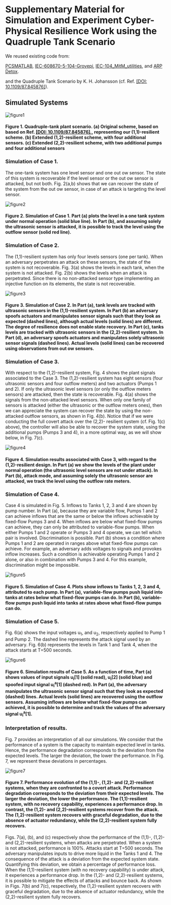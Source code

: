 Supplementary Material for Simulation and Experiment Cyber-Physical
Resilience Work using the Quadruple Tank Scenario
===

We reused existing code from:

<a href="https://github.com/karrocon/pcsmatlab">PCSMATLAB</a>,
<a
href="https://github.com/dry3ss/IEC-608670-5-104-Grovepi">IEC-608670-5-104-Grovepi</a>,
<a href="https://github.com/dry3ss/IEC-104_MitM_utilities">IEC-104_MitM_utilities</a>,
and <a href="https://github.com/dry3ss/ARP_detox">ARP Detox</a>.

and the Quadruple Tank Scenario by K. H. Johansson (cf. Ref. <a href="https://doi.org/10.1109/87.845876">[DOI: 10.1109/87.845876]</a>).

## Simulated Systems

![figure1](https://github.com/jgalfaro/mirrored-quadruple-tank/blob/master/Figures/FIG/Fig1.png)
#### Figure 1. Quadruple-tank plant scenario. (a) Original scheme, based on based on Ref. <a href="https://doi.org/10.1109/87.845876">[DOI: 10.1109/87.845876].</a>, representing our (1,1)-resilient scheme. (b) Extended (1,2)-resilient scheme, with four additional sensors. (c) Extended (2,2)-resilient scheme, with two additional pumps and four additional sensors

### Simulation of Case 1.

The one-tank system has one level sensor and one out ow sensor. The
state of this system is recoverable if the level sensor or the out ow
sensor is attacked, but not both. Fig. 2(a,b) shows that we can
recover the state of the system from the out ow sensor, in case of an
attack is targeting the level sensor.

![figure2](https://github.com/jgalfaro/mirrored-quadruple-tank/blob/master/Figures/FIG/Fig2.png)
#### Figure 2. Simulation of Case 1. Part (a) plots the level in a one tank system under normal operation (solid blue line). In Part (b), and assuming solely the ultrasonic sensor is attacked, it is possible to track the level using the outflow sensor (solid red line).

### Simulation of Case 2.

The (1,1)-resilient system has only four levels sensors (one per
tank). When an adversary perpetrates an attack on these sensors, the
state of the system is not recoverable. Fig. 3(a) shows the levels in
each tank, when the system is not attacked. Fig. 2(b) shows the
levels when an attack is perpetrated. Since there is no non-attacked
sensor type implementing an injective function on its elements, the
state is not recoverable.

![figure3](https://github.com/jgalfaro/mirrored-quadruple-tank/blob/master/Figures/FIG/Fig3.png)
#### Figure 3. Simulation of Case 2. In Part (a), tank levels are tracked with ultrasonic sensors in the (1,1)-resilient system. In Part (b) an adversary spoofs actuators and manipulates sensor signals such that they look as expected (dashed lines), although actual levels (solid lines) are different. The degree of resilience does not enable state recovery. In Part (c), tanks levels are tracked with ultrasonic sensors in the (2,2)-resilient system. In Part (d), an adversary spoofs actuators and manipulates solely ultrasonic sensor signals (dashed lines). Actual levels (solid lines) can be recovered using observations from out ow sensors.

### Simulation of Case 3.

With respect to the (1,2)-resilient system, Fig. 4 shows the plant
signals associated to the Case 3. The (1,2)-resilient system has eight
sensors (four ultrasonic sensors and four outflow meters) and two
actuators (Pumps 1 and 2). If only the ultrasonic level sensors (or
only the outflow meters sensors) are attacked, then the state is
recoverable. Fig. 4(a) shows the signals from the non-attacked level
sensors. When only one family of sensors is attacked (either the
ultrasonic or the outflow meters ones), then we can appreciate the
system can recover the state by using the non-attacked outflow
sensors, as shown in Fig. 4(b). Notice that if we were conducting the
full covert attack over the (2,2)- resilient system (cf. Fig. 1(c)
above), the controller will also be able to recover the system state,
using the additional pumps (Pumps 3 and 4), in a more optimal way, as
we will show below, in Fig. 7(c).


![figure4](https://github.com/jgalfaro/mirrored-quadruple-tank/blob/master/Figures/FIG/Fig4.png)
#### Figure 4. Simulation results associated with Case 3, with regard to the (1,2)-resilient design. In Part (a) we show the levels of the plant under normal operation (the ultrasonic level sensors are not under attack). In Part (b), attack mode, and assuming solely the ultrasonic sensor are attacked, we track the level using the outflow rate meters.

### Simulation of Case 4.

Case 4 is simulated in Fig. 5. Inflows to Tanks 1, 2, 3 and 4 are
shown by pump number. In Part (a), because they are variable flow,
Pumps 1 and 2 can achieve inflows that are the same or below the
inflows achievable by fixed-flow Pumps 3 and 4. When inflows are below
what fixed-flow pumps can achieve, they can only be attributed to
variable-flow pumps. When either Pumps 1 and 2 operate or Pumps 3 and
4 operate, we can tell which pair is involved. Discrimination is
possible. Part (b) shows a condition where Pumps 1 and 2 are operated
in ranges above what fixed-flow pumps can achieve. For example, an
adversary adds voltages to signals and provokes inflow increases. Such
a condition is achievable operating Pumps 1 and 2 alone, or also in
combination with Pumps 3 and 4. For this example, discrimination might
be impossible.


![figure5](https://github.com/jgalfaro/mirrored-quadruple-tank/blob/master/Figures/FIG/Fig5.png)
#### Figure 5. Simulation of Case 4. Plots show inflows to Tanks 1, 2, 3 and 4, attributed to each pump. In Part (a), variable-flow pumps push liquid into tanks at rates below what fixed-flow pumps can do. In Part (b), variable-flow pumps push liquid into tanks  at rates above what fixed-flow pumps can do.

### Simulation of Case 5.

Fig. 6(a) shows the input voltages u<sub>1</sub>, and u<sub>2</sub>,
respectively applied to Pump 1 and Pump 2. The dashed line represents
the attack signal used by an adversary. Fig. 6(b) represents the
levels in Tank 1 and Tank 4, when the attack starts at T=500
seconds.

![figure6](https://github.com/jgalfaro/mirrored-quadruple-tank/blob/master/Figures/FIG/Fig6.png)
#### Figure 6. Simulation results of Case 5. As a function of time, Part (a) shows values of input signals u<sub>i</sub>[1] (solid read), u<sub>i</sub>[2] (solid blue) and spoofed input signal u<sub>i</sub><sup>a</sup>[1] (dashed red). In Part (a), the adversary manipulates the ultrasonic sensor signal such that they look as expected (dashed) lines. Actual levels (solid lines) are recovered using the outflow sensors. Assuming inflows are below what fixed-flow pumps can achieved, it is possible to determine and track the values of the adversary signal u<sub>i</sub><sup>a</sup>[1].


### Interpretation of results.

Fig. 7 provides an interpretation of all our simulations. We consider
that the performance of a system is the capacity to maintain expected
level in tanks. Hence, the performance degradation corresponds to the
deviation from the expected levels. The larger the deviation, the
lower the performance. In Fig. 7, we represent these deviations in
percentages.

![figure7](https://github.com/jgalfaro/mirrored-quadruple-tank/blob/master/Figures/FIG/Fig7.png)
#### Figure 7. Performance evolution of the (1,1)-, (1,2)- and (2,2)-resilient systems, when they are confronted to a covert attack. Performance degradation corresponds to the deviation from  their expected levels. The larger the deviation, the lower the performance. The (1,1)-resilient system, with no recovery capability, experiences a performance drop. In contrast, the (1,2)- and (2,2)-resilient systems recover from the attack. The (1,2)-resilient system recovers with graceful degradation, due to the absence of actuator redundancy, while the (2,2)-resilient system fully recovers.

Figs. 7(a), (b), and (c) respectively show the performance of the
(1,1)-, (1,2)- and (2,2)-resilient systems, when attacks are
perpetrated. When a system is not attacked, performance is 100%.
Attacks start at T=500 seconds. The adversary manipulates inputs to
drive more liquid in the Tanks 1 and 4. The consequence of the attack
is a deviation from the expected system state. Quantifying this
deviation, we obtain a percentage of performance loss. When the
(1,1)-resilient system (with no recovery capability) is under attack,
it experiences a performance drop. In the (1,2)- and (2,2)-resilient
systems, it is possible to mitigate the effects of attacks and bounce
back. As shown in Figs. 7(b) and 7(c), respectively, the
(1,2)-resilient system recovers with graceful degradation, due to the
absence of actuator redundancy, while the (2,2)-resilient system fully
recovers.
